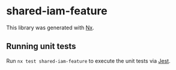 # shared-iam-feature

This library was generated with [Nx](https://nx.dev).

## Running unit tests

Run `nx test shared-iam-feature` to execute the unit tests via [Jest](https://jestjs.io).
